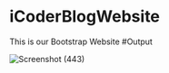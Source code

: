 # iCoderBlogWebsite

This is our Bootstrap Website
#Output

![Screenshot (443)](https://github.com/parth211prajapati/iCoderBlogWebsite/assets/122508473/f736af10-32c3-4168-832c-1e1f6995d06c)
